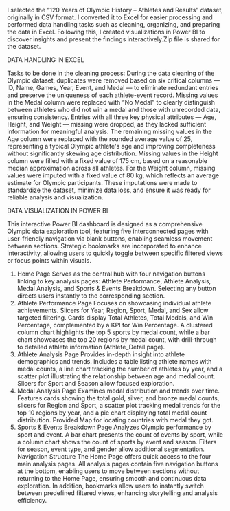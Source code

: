 I selected the “120 Years of Olympic History – Athletes and Results” dataset, originally in CSV format. I converted it to Excel for easier processing and performed data handling tasks such as cleaning, organizing, and preparing the data in Excel. Following this, I created visualizations in Power BI to discover insights and present the findings interactively.Zip file is shared for the dataset.

DATA HANDLING IN EXCEL

Tasks to be done in the cleaning process:
During the data cleaning of the Olympic dataset, duplicates were removed based on six critical columns — ID, Name, Games, Year, Event, and Medal — to eliminate redundant entries and preserve the uniqueness of each athlete-event record. Missing values in the Medal column were replaced with “No Medal” to clearly distinguish between athletes who did not win a medal and those with unrecorded data, ensuring consistency. Entries with all three key physical attributes — Age, Height, and Weight — missing were dropped, as they lacked sufficient information for meaningful analysis. The remaining missing values in the Age column were replaced with the rounded average value of 25, representing a typical Olympic athlete's age and improving completeness without significantly skewing age distribution. Missing values in the Height column were filled with a fixed value of 175 cm, based on a reasonable median approximation across all athletes. For the Weight column, missing values were imputed with a fixed value of 80 kg, which reflects an average estimate for Olympic participants. These imputations were made to standardize the dataset, minimize data loss, and ensure it was ready for reliable analysis and visualization.

DATA VISUALIZATION IN POWER BI

This interactive Power BI dashboard is designed as a comprehensive Olympic data exploration tool, featuring five interconnected pages with user-friendly navigation via blank buttons, enabling seamless movement between sections. Strategic bookmarks are incorporated to enhance interactivity, allowing users to quickly toggle between specific filtered views or focus points within visuals.
1. Home Page
 Serves as the central hub with four navigation buttons linking to key analysis pages: Athlete Performance, Athlete Analysis, Medal Analysis, and Sports & Events Breakdown. Selecting any button directs users instantly to the corresponding section.
2. Athlete Performance Page
 Focuses on showcasing individual athlete achievements. Slicers for Year, Region, Sport, Medal, and Sex allow targeted filtering. Cards display Total Athletes, Total Medals, and Win Percentage, complemented by a KPI for Win Percentage. A clustered column chart highlights the top 5 sports by medal count, while a bar chart showcases the top 20 regions by medal count, with drill-through to detailed athlete information (Athlete_Detail page).
3. Athlete Analysis Page
 Provides in-depth insight into athlete demographics and trends. Includes a table listing athlete names with medal counts, a line chart tracking the number of athletes by year, and a scatter plot illustrating the relationship between age and medal count. Slicers for Sport and Season allow focused exploration.
4. Medal Analysis Page
 Examines medal distribution and trends over time. Features cards showing the total gold, silver, and bronze medal counts, slicers for Region and Sport, a scatter plot tracking medal trends for the top 10 regions by year, and a pie chart displaying total medal count distribution. Provided Map for locating countries with medal they got.
5. Sports & Events Breakdown Page
 Analyzes Olympic performance by sport and event. A bar chart presents the count of events by sport, while a column chart shows the count of sports by event and season. Filters for season, event type, and gender allow additional segmentation.
Navigation Structure
 The Home Page offers quick access to the four main analysis pages. All analysis pages contain five navigation buttons at the bottom, enabling users to move between sections without returning to the Home Page, ensuring smooth and continuous data exploration. In addition, bookmarks allow users to instantly switch between predefined filtered views, enhancing storytelling and analysis efficiency.
